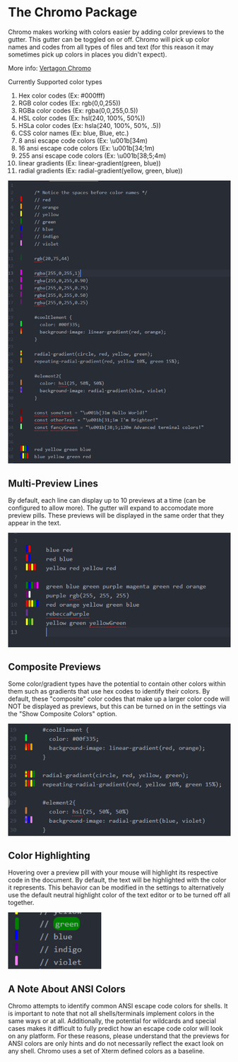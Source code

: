 # The Chromo Package

Chromo makes working with colors easier by adding color previews to the gutter.
This gutter can be toggled on or off. Chromo will pick up color names and codes from
all types of files and text (for this reason it may sometimes pick up colors in places you didn't expect).

More info: [Vertagon Chromo](http://www.vertagon.net/post/chromo.html)

Currently Supported color types
   1. Hex color codes (Ex: #000fff)
   2. RGB color codes (Ex: rgb(0,0,255))
   3. RGBa color codes (Ex: rgba(0,0,255,0.5))
   4. HSL color codes (Ex: hsl(240, 100%, 50%))
   5. HSLa color codes (Ex: hsla(240, 100%, 50%, .5))
   6. CSS color names (Ex: blue, Blue, etc.)
   7. 8 ansi escape code colors (Ex: \u001b[34m)
   8. 16 ansi escape code colors (Ex: \u001b[34;1m)
   9. 255 ansi escape code colors (Ex: \u001b[38;5;4m)
   10. linear gradients (Ex: linear-gradient(green, blue))
   11. radial gradients (Ex: radial-gradient(yellow, green, blue))

![demo image here](./img/chromo_demo1.PNG)

## Multi-Preview Lines

By default, each line can display up to 10 previews at a time (can be configured
to allow more). The gutter will expand to accomodate more preview pills. These previews
will be displayed in the same order that they appear in the text.

![demo image here](./img/chromo_demo3.PNG)

## Composite Previews

Some color/gradient types have the potential to contain other colors within them
such as gradients that use hex codes to identify their colors. By default, these
"composite" color codes that make up a larger color code will NOT be displayed as
previews, but this can be turned on in the settings via the "Show Composite Colors"
option.

![demo image here](./img/chromo_demo4.PNG)

## Color Highlighting

Hovering over a preview pill with your mouse will highlight its respective code
in the document. By default, the text will be highlighted with the color it represents.
This behavior can be modified in the settings to alternatively use the default
neutral highlight color of the text editor or to be turned off all together.

![demo image here](./img/chromo_demo2.PNG)


## A Note About ANSI Colors

Chromo attempts to identify common ANSI escape code colors for
shells. It is important to note that not all shells/terminals
implement colors in the same ways or at all. Additionally, the
potential for wildcards and special cases makes it difficult to
fully predict how an escape code color will look on any platform. For these reasons, please understand that the previews for ANSI colors are only hints and do not necessarily reflect the exact look on any shell. Chromo uses a set of Xterm defined colors as a baseline.
